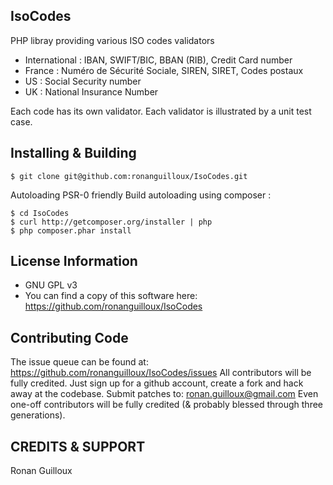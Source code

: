 IsoCodes
--------

PHP libray providing various ISO codes validators

* International : IBAN, SWIFT/BIC, BBAN (RIB), Credit Card number
* France : Numéro de Sécurité Sociale, SIREN, SIRET, Codes postaux
* US : Social Security number
* UK : National Insurance Number

Each code has its own validator.
Each validator is illustrated by a unit test case.


Installing & Building
---------------------

    $ git clone git@github.com:ronanguilloux/IsoCodes.git

Autoloading PSR-0 friendly
Build autoloading using composer :

    $ cd IsoCodes
    $ curl http://getcomposer.org/installer | php
    $ php composer.phar install


License Information
-------------------

* GNU GPL v3
* You can find a copy of this software here: https://github.com/ronanguilloux/IsoCodes


Contributing Code
-----------------

The issue queue can be found at: https://github.com/ronanguilloux/IsoCodes/issues
All contributors will be fully credited. Just sign up for a github account, create a fork and hack away at the codebase.
Submit patches to: ronan.guilloux@gmail.com
Even one-off contributors will be fully credited (& probably blessed through three generations).

CREDITS & SUPPORT
-----------------

Ronan Guilloux
